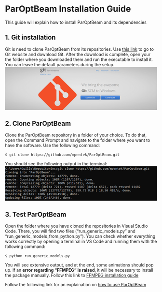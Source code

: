 # ParOptBeam Installation Guide
This guide will explain how to install ParOptBeam and its dependencies

## 1. Git installation
Git is need to clone ParOptBeam from its repositories. Use [this link](https://gitforwindows.org/) to go to Git website and download Git. After the download is complete, open your the folder where you downloaded them and run the executable to install it. You can leave the default parameters during the setup.
![git](../../../../../images/WindEngineering/git.png)

## 2. Clone ParOptBeam
Clone the ParOptBeam repository in a folder of your choice. To do that, open the Command Prompt and navigate to the folder where you want to have the software. Use the following command:
```shell
$ git clone https://github.com/mpentek/ParOptBeam.git
```

You should see the following output in the terminal:
![CloneOutput](../../../../../images/WindEngineering/CloneOutput.png)

## 3. Test ParOptBeam
Open the folder where you have cloned the repositories in Visual Studio Code. There, you will find two files (“run_generic_models.py” and “run_generic_models_from_python.py”). You can check whether everything works correctly by opening a terminal in VS Code and running them with the following command:
```shell
$ python run_generic_models.py
```

You will see extensive output, and at the end, some animations should pop up. If an **error regarding “FFMPEG” is raised**, it will be necessary to install the package manually. Follow this link to [FFMPEG installation guide](FFMPEG.md)

Follow the following link for an explaination on [how to use ParOptBeam](../ParOptBeam_Guide.md)


